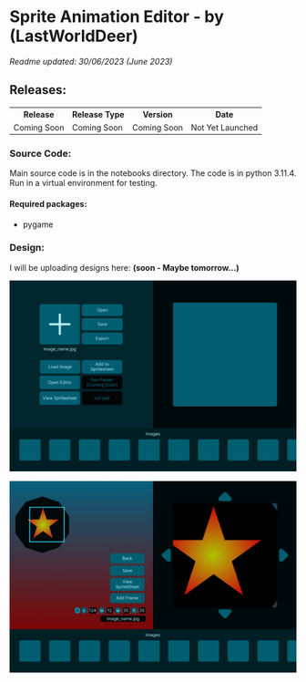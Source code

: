 # Sprite Animation Editor - by (LastWorldDeer)

*Readme updated: 30/06/2023 (June 2023)*

## Releases:
<table>
<tr>
    <th>Release</th>
    <th>Release Type</th>
    <th>Version</th>
    <th>Date</th>
</tr>
<tr>
    <td>Coming Soon</td>
    <td>Coming Soon</td>
    <td>Coming Soon</td>
    <td>Not Yet Launched</td>
</tr>
</table>

### Source Code:
Main source code is in the notebooks directory. The code is in python 3.11.4. <br>
Run in a virtual environment for testing. 
#### **Required packages:**
* pygame

### Design:
I will be uploading designs here: **(soon - Maybe tomorrow...)**

![design-page-01](docs/imgs/Frame15.png)

![design-page-02](docs/imgs/Frame16.png)